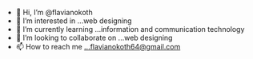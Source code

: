 - 👋 Hi, I’m @flavianokoth
- 👀 I’m interested in ...web designing
- 🌱 I’m currently learning ...information and communication technology
- 💞️ I’m looking to collaborate on ...web designing
- 📫 How to reach me ...flavianokoth64@gmail.com

<!---
flavianokoth/flavianokoth is a ✨ special ✨ repository because its `README.md` (this file) appears on your GitHub profile.
You can click the Preview link to take a look at your changes.
--->
